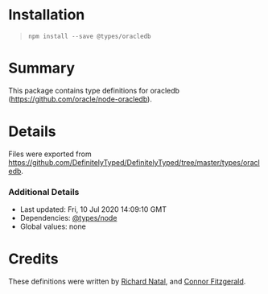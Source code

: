 # Installation
> `npm install --save @types/oracledb`

# Summary
This package contains type definitions for oracledb (https://github.com/oracle/node-oracledb).

# Details
Files were exported from https://github.com/DefinitelyTyped/DefinitelyTyped/tree/master/types/oracledb.

### Additional Details
 * Last updated: Fri, 10 Jul 2020 14:09:10 GMT
 * Dependencies: [@types/node](https://npmjs.com/package/@types/node)
 * Global values: none

# Credits
These definitions were written by [Richard Natal](https://github.com/Bigous), and [Connor Fitzgerald](https://github.com/connorjayfitzgerald).
